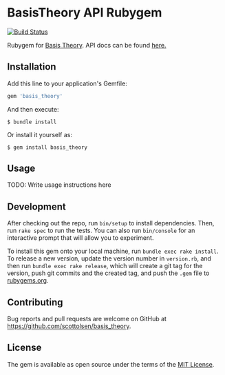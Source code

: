 # BasisTheory API Rubygem

[![Build Status](https://github.com/scottolsen/basis_theory/workflows/Tests/badge.svg)](https://github.com/scottolsen/basis_theory/actions)

Rubygem for [Basis Theory](https://basistheory.com/). API docs can be found [here.](https://docs.basistheory.com/api-reference/#introduction)

## Installation

Add this line to your application's Gemfile:

```ruby
gem 'basis_theory'
```

And then execute:

    $ bundle install

Or install it yourself as:

    $ gem install basis_theory

## Usage

TODO: Write usage instructions here

## Development

After checking out the repo, run `bin/setup` to install dependencies. Then, run `rake spec` to run the tests. You can also run `bin/console` for an interactive prompt that will allow you to experiment.

To install this gem onto your local machine, run `bundle exec rake install`. To release a new version, update the version number in `version.rb`, and then run `bundle exec rake release`, which will create a git tag for the version, push git commits and the created tag, and push the `.gem` file to [rubygems.org](https://rubygems.org).

## Contributing

Bug reports and pull requests are welcome on GitHub at https://github.com/scottolsen/basis_theory.

## License

The gem is available as open source under the terms of the [MIT License](https://opensource.org/licenses/MIT).
